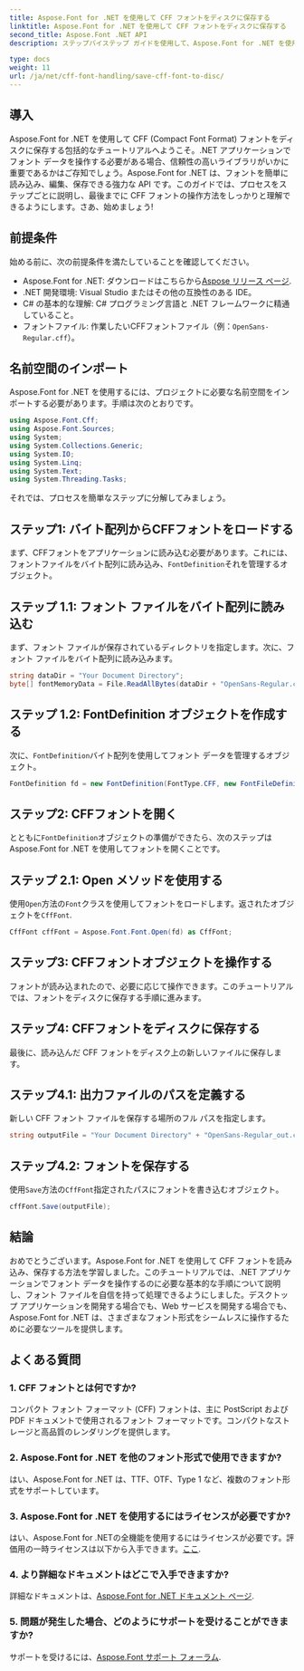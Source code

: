```yaml
---
title: Aspose.Font for .NET を使用して CFF フォントをディスクに保存する
linktitle: Aspose.Font for .NET を使用して CFF フォントをディスクに保存する
second_title: Aspose.Font .NET API
description: ステップバイステップ ガイドを使用して、Aspose.Font for .NET を使用して CFF フォントをディスクに保存する方法を学びます。.NET アプリケーションでのフォント操作を簡単に習得します。

type: docs
weight: 11
url: /ja/net/cff-font-handling/save-cff-font-to-disc/
---
```

## 導入
Aspose.Font for .NET を使用して CFF (Compact Font Format) フォントをディスクに保存する包括的なチュートリアルへようこそ。.NET アプリケーションでフォント データを操作する必要がある場合、信頼性の高いライブラリがいかに重要であるかはご存知でしょう。Aspose.Font for .NET は、フォントを簡単に読み込み、編集、保存できる強力な API です。このガイドでは、プロセスをステップごとに説明し、最後までに CFF フォントの操作方法をしっかりと理解できるようにします。さあ、始めましょう!
## 前提条件
始める前に、次の前提条件を満たしていることを確認してください。
-  Aspose.Font for .NET: ダウンロードはこちらから[Aspose リリース ページ](https://releases.aspose.com/font/net/).
- .NET 開発環境: Visual Studio またはその他の互換性のある IDE。
- C# の基本的な理解: C# プログラミング言語と .NET フレームワークに精通していること。
- フォントファイル: 作業したいCFFフォントファイル（例：`OpenSans-Regular.cff`）。
## 名前空間のインポート
Aspose.Font for .NET を使用するには、プロジェクトに必要な名前空間をインポートする必要があります。手順は次のとおりです。
```csharp
using Aspose.Font.Cff;
using Aspose.Font.Sources;
using System;
using System.Collections.Generic;
using System.IO;
using System.Linq;
using System.Text;
using System.Threading.Tasks;
```
それでは、プロセスを簡単なステップに分解してみましょう。
## ステップ1: バイト配列からCFFフォントをロードする
まず、CFFフォントをアプリケーションに読み込む必要があります。これには、フォントファイルをバイト配列に読み込み、`FontDefinition`それを管理するオブジェクト。
## ステップ 1.1: フォント ファイルをバイト配列に読み込む
まず、フォント ファイルが保存されているディレクトリを指定します。次に、フォント ファイルをバイト配列に読み込みます。
```csharp
string dataDir = "Your Document Directory";
byte[] fontMemoryData = File.ReadAllBytes(dataDir + "OpenSans-Regular.cff");
```
## ステップ 1.2: FontDefinition オブジェクトを作成する
次に、`FontDefinition`バイト配列を使用してフォント データを管理するオブジェクト。
```csharp
FontDefinition fd = new FontDefinition(FontType.CFF, new FontFileDefinition("cff", new ByteContentStreamSource(fontMemoryData)));
```
## ステップ2: CFFフォントを開く
とともに`FontDefinition`オブジェクトの準備ができたら、次のステップは Aspose.Font for .NET を使用してフォントを開くことです。
## ステップ 2.1: Open メソッドを使用する
使用`Open`方法の`Font`クラスを使用してフォントをロードします。返されたオブジェクトを`CffFont`.
```csharp
CffFont cffFont = Aspose.Font.Font.Open(fd) as CffFont;
```
## ステップ3: CFFフォントオブジェクトを操作する
フォントが読み込まれたので、必要に応じて操作できます。このチュートリアルでは、フォントをディスクに保存する手順に進みます。
## ステップ4: CFFフォントをディスクに保存する
最後に、読み込んだ CFF フォントをディスク上の新しいファイルに保存します。
## ステップ4.1: 出力ファイルのパスを定義する
新しい CFF フォント ファイルを保存する場所のフル パスを指定します。
```csharp
string outputFile = "Your Document Directory" + "OpenSans-Regular_out.cff";
```
## ステップ4.2: フォントを保存する
使用`Save`方法の`CffFont`指定されたパスにフォントを書き込むオブジェクト。
```csharp
cffFont.Save(outputFile);
```
## 結論
おめでとうございます。Aspose.Font for .NET を使用して CFF フォントを読み込み、保存する方法を学習しました。このチュートリアルでは、.NET アプリケーションでフォント データを操作するのに必要な基本的な手順について説明し、フォント ファイルを自信を持って処理できるようにしました。デスクトップ アプリケーションを開発する場合でも、Web サービスを開発する場合でも、Aspose.Font for .NET は、さまざまなフォント形式をシームレスに操作するために必要なツールを提供します。
## よくある質問
### 1. CFF フォントとは何ですか?
コンパクト フォント フォーマット (CFF) フォントは、主に PostScript および PDF ドキュメントで使用されるフォント フォーマットです。コンパクトなストレージと高品質のレンダリングを提供します。
### 2. Aspose.Font for .NET を他のフォント形式で使用できますか?
はい、Aspose.Font for .NET は、TTF、OTF、Type 1 など、複数のフォント形式をサポートしています。
### 3. Aspose.Font for .NET を使用するにはライセンスが必要ですか?
はい、Aspose.Font for .NETの全機能を使用するにはライセンスが必要です。評価用の一時ライセンスは以下から入手できます。[ここ](https://purchase.aspose.com/temporary-license/).
### 4. より詳細なドキュメントはどこで入手できますか?
詳細なドキュメントは、[Aspose.Font for .NET ドキュメント ページ](https://reference.aspose.com/font/net/).
### 5. 問題が発生した場合、どのようにサポートを受けることができますか?
サポートを受けるには、[Aspose.Font サポート フォーラム](https://forum.aspose.com/c/font/41).